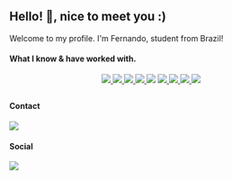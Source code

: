 ## Hello! 👋, nice to meet you :)
Welcome to my profile.
I'm Fernando, student from Brazil!

#### What I know & have worked with.
<div align='center'>
  <a href='' target='_blank' rel='noopener' rel='noreferrer'>
    <img src='https://img.shields.io/badge/C-00599C?style=for-the-badge&logo=c&logoColor=white' />
  </a>
  <a href='https://www.python.org/' target='_blank' rel='noopener' rel='noreferrer'>
    <img src='https://img.shields.io/badge/Python-3776AB?style=for-the-badge&logo=python&logoColor=white' />
  </a>
  <a href='https://www.gnu.org/software/bash/' target='_blank' rel='noopener' rel='noreferrer'>
    <img src='https://img.shields.io/static/v1?label=&message=Shell Script&logoColor=white&color=grey&style=for-the-badge&logo=gnu-bash&color=4eaa25' />
  </a>
  <a href='https://learn.microsoft.com/en-us/powershell/scripting/overview' target='_blank' rel='noopener' rel='noreferrer'>
    <img src='https://img.shields.io/static/v1?label=&message=Powershell&style=for-the-badge&logo=powershell&logoColor=white&color=0000ff' />
  </a>
  <a>
    <img src='https://img.shields.io/static/v1?label=&message=Linux&style=for-the-badge&logo=linux&logoColor=white&color=ffa500' />
  </a>
  <a href='https://www.microsoft.com/windows-server' target='_blank' rel='noopener' rel='noreferrer'>
    <img src='https://img.shields.io/badge/Windows_Server-0078D6?style=for-the-badge&logo=windows&logoColor=white' />
  </a>
  <a href='' target='_blank' rel='noopener' rel='noreferrer'>
    <img src='https://img.shields.io/static/v1?label=&message=SQL%20Database&style=for-the-badge&logo=mariadb&logoColor=white&color=0000ff' />
  </a>
  <a href='https://www.docker.com/' target='_blank' rel='noopener' rel='noreferrer'>
    <img src='https://img.shields.io/static/v1?label=&message=Docker&style=for-the-badge&logo=docker&logoColor=white&color=009fff' />
  </a>
  <a href='https://nginx.org/en/' target='_blank' rel='noopener' rel='noreferrer'>
    <img src='https://img.shields.io/static/v1?label=&message=nginx&style=for-the-badge&logo=nginx&logoColor=white&color=008000' />
  </a>
</div>

##

#### Contact 
<div> 
   <a href = "mailto:contact@zicstardust.com"><img src="https://img.shields.io/badge/Email-DC4D3F?style=for-the-badge&logo=gmail&logoColor=white" target="_blank"></a>
</div>

#### Social
<div> 
  <a href = "https://open.spotify.com/user/89csurjia225cnnx7w88u89rj"><img src="https://img.shields.io/badge/Spotify-1ED760?&style=for-the-badge&logo=spotify&logoColor=white" target="_blank"></a>
</div>
